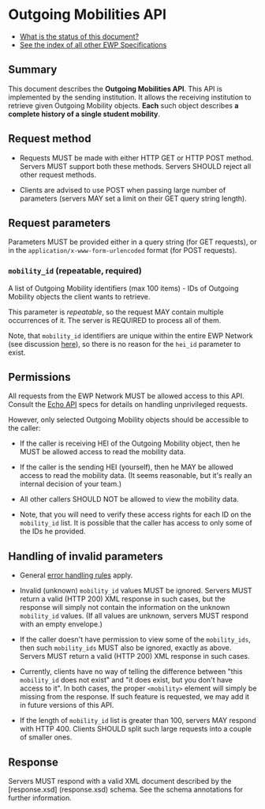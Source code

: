 Outgoing Mobilities API
=======================

* [What is the status of this document?][statuses]
* [See the index of all other EWP Specifications][develhub]


Summary
-------

This document describes the **Outgoing Mobilities API**. This API is
implemented by the sending institution. It allows the receiving institution to
retrieve given Outgoing Mobility objects. <b>Each</b> such object describes
<b>a complete history of a single student mobility</b>.


Request method
--------------

 * Requests MUST be made with either HTTP GET or HTTP POST method. Servers MUST
   support both these methods. Servers SHOULD reject all other request methods.

 * Clients are advised to use POST when passing large number of parameters
   (servers MAY set a limit on their GET query string length).


Request parameters
------------------

Parameters MUST be provided either in a query string (for GET requests), or in
the `application/x-www-form-urlencoded` format (for POST requests).


### `mobility_id` (repeatable, required)

A list of Outgoing Mobility identifiers (max 100 items) - IDs of Outgoing
Mobility objects the client wants to retrieve.

This parameter is *repeatable*, so the request MAY contain multiple occurrences
of it. The server is REQUIRED to process all of them.

Note, that `mobility_id` identifiers are unique within the entire EWP Network
(see discussion
[here](https://github.com/erasmus-without-paper/general-issues/issues/10)), so
there is no reason for the `hei_id` parameter to exist.


Permissions
-----------

All requests from the EWP Network MUST be allowed access to this API. Consult
the [Echo API][echo] specs for details on handling unprivileged requests.

However, only selected Outgoing Mobility objects should be accessible to the
caller:

 * If the caller is receiving HEI of the Outgoing Mobility object, then he MUST
   be allowed access to read the mobility data.

 * If the caller is the sending HEI (yourself), then he MAY be allowed
   access to read the mobility data. (It seems reasonable, but it's really an
   internal decision of your team.)

 * All other callers SHOULD NOT be allowed to view the mobility data.

 * Note, that you will need to verify these access rights for each ID on the
   `mobility_id` list. It is possible that the caller has access to only some
   of the IDs he provided.


Handling of invalid parameters
------------------------------

 * General [error handling rules][error-handling] apply. 

 * Invalid (unknown) `mobility_id` values MUST be ignored. Servers MUST return
   a valid (HTTP 200) XML response in such cases, but the response will simply
   not contain the information on the unknown `mobility_id` values. (If all
   values are unknown, servers MUST respond with an empty envelope.)
 
 * If the caller doesn't have permission to view some of the `mobility_ids`,
   then such `mobility_ids` MUST also be ignored, exactly as above. Servers
   MUST return a valid (HTTP 200) XML response in such cases.
   
 * Currently, clients have no way of telling the difference between "this
   `mobility_id` does not exist" and "it does exist, but you don't have access
   to it". In both cases, the proper `<mobility>` element will simply be
   missing from the response. If such feature is requested, we may add it in 
   future versions of this API.
 
 * If the length of `mobility_id` list is greater than 100, servers MAY respond
   with HTTP 400. Clients SHOULD split such large requests into a couple of
   smaller ones.


Response
--------

Servers MUST respond with a valid XML document described by the [response.xsd]
(response.xsd) schema. See the schema annotations for further information.


[develhub]: http://developers.erasmuswithoutpaper.eu/
[statuses]: https://github.com/erasmus-without-paper/ewp-specs-management#statuses
[registry-spec]: https://github.com/erasmus-without-paper/ewp-specs-api-registry
[discovery-api]: https://github.com/erasmus-without-paper/ewp-specs-api-discovery
[echo]: https://github.com/erasmus-without-paper/ewp-specs-api-echo
[error-handling]: https://github.com/erasmus-without-paper/ewp-specs-architecture#error-handling
[institutions-api]: https://github.com/erasmus-without-paper/ewp-specs-api-institutions

